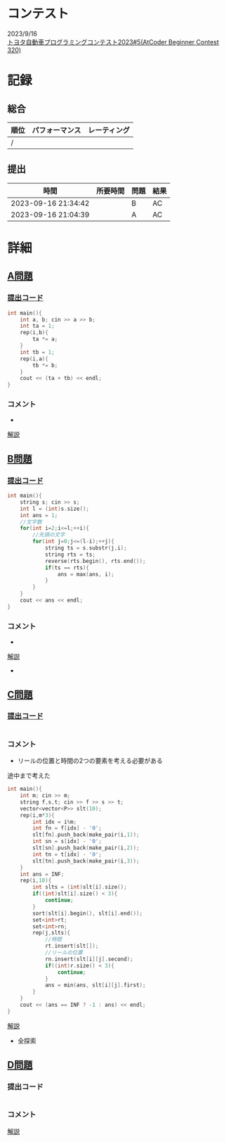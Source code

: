 # コンテスト
2023/9/16<br>
[トヨタ自動車プログラミングコンテスト2023#5(AtCoder Beginner Contest 320)](https://atcoder.jp/contests/abc320)

# 記録
## 総合
|  順位  |  パフォーマンス  | レーティング |
| ---- | ---- | ---- |
|   /   |  |  |

## 提出
|  時間  |  所要時間  |  問題  | 結果 |
| ---- | ---- | ---- | ---- |
| 2023-09-16 21:34:42 |  | B | AC |
| 2023-09-16 21:04:39 |  | A | AC |


# 詳細
## [A問題](https://atcoder.jp/contests/abc320/tasks/abc320_a)
### [提出コード](https://atcoder.jp/contests/abc320/submissions/45588157)
```c++
int main(){
    int a, b; cin >> a >> b;
    int ta = 1;
    rep(i,b){
        ta *= a;
    }
    int tb = 1;
    rep(i,a){
        tb *= b;
    }
    cout << (ta + tb) << endl;
}  
```

### コメント

* 

[解説](https://atcoder.jp/contests/abc320/editorial/7157)


## [B問題](https://atcoder.jp/contests/abc320/tasks/abc320_b)
### [提出コード](https://atcoder.jp/contests/abc320/submissions/45613438)
```c++
int main(){
    string s; cin >> s;
    int l = (int)s.size();
    int ans = 1;
    //文字数
    for(int i=2;i<=l;++i){
        //先頭の文字
        for(int j=0;j<=(l-i);++j){
            string ts = s.substr(j,i);
            string rts = ts;
            reverse(rts.begin(), rts.end());
            if(ts == rts){
                ans = max(ans, i);
            }
        }
    }
    cout << ans << endl;
}  
```

### コメント

* 

[解説](https://atcoder.jp/contests/abc320/editorial/7159)

* 


## [C問題](https://atcoder.jp/contests/abc320/tasks/abc320_c)
### [提出コード]()

```c++

```

### コメント
* リールの位置と時間の2つの要素を考える必要がある

途中まで考えた
```c++
int main(){
    int m; cin >> m;
    string f,s,t; cin >> f >> s >> t;    
    vector<vector<P>> slt(10);
    rep(i,m*3){
        int idx = i%m;
        int fn = f[idx] - '0';
        slt[fn].push_back(make_pair(i,1));
        int sn = s[idx] - '0';
        slt[sn].push_back(make_pair(i,2));
        int tn = t[idx] - '0';
        slt[tn].push_back(make_pair(i,3));
    }
    int ans = INF;
    rep(i,10){
        int slts = (int)slt[i].size();
        if((int)slt[i].size() < 3){
            continue;
        }
        sort(slt[i].begin(), slt[i].end());
        set<int>rt;
        set<int>rn;
        rep(j,slts){
            //時間
            rt.insert(slt[]);
            //リールの位置
            rn.insert(slt[i][j].second);
            if((int)r.size() < 3){
                continue;
            }
            ans = min(ans, slt[i][j].first);
        }        
    }
    cout << (ans == INF ? -1 : ans) << endl;
}  
```

[解説](https://atcoder.jp/contests/abc320/editorial/7123)

* 全探索


## [D問題]()
### 提出コード

```c++

```

### コメント

[解説]()

